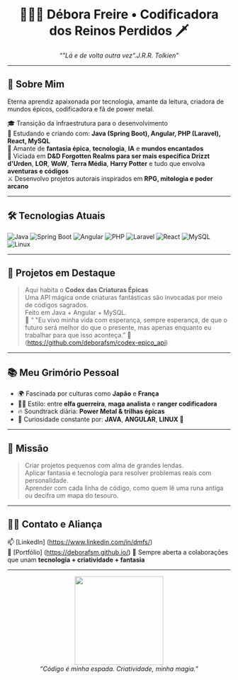 <h1 align="center">🧝🏻‍♀️ Débora Freire • Codificadora dos Reinos Perdidos 🗡️</h1>
<p align="center">
  <em>“"Lá e de volta outra vez".J.R.R. Tolkien”</em>  
</p>

---

## 🧙 Sobre Mim
Eterna aprendiz apaixonada por tecnologia, amante da leitura, criadora de mundos épicos, codificadora e fã de power metal.

🎓 Transição da infraestrutura para o desenvolvimento  
🧠 Estudando e criando com: **Java (Spring Boot), Angular, PHP (Laravel), React, MySQL**  
🧩 Amante de **fantasia épica**, **tecnologia**, **IA** e **mundos encantados**  
🎲 Viciada em **D&D  Forgotten Realms para ser mais especifica Drizzt d'Urden**, **LOR**, **WoW**, **Terra Média**, **Harry Potter** e tudo que envolva **aventuras e códigos**  
⚔️ Desenvolvo projetos autorais inspirados em **RPG, mitologia e poder arcano**

---

## 🛠️ Tecnologias Atuais

![Java](https://img.shields.io/badge/-Java-000?style=flat&logo=openjdk&logoColor=white)
![Spring Boot](https://img.shields.io/badge/-SpringBoot-6DB33F?style=flat&logo=springboot&logoColor=white)
![Angular](https://img.shields.io/badge/-Angular-DD0031?style=flat&logo=angular&logoColor=white)
![PHP](https://img.shields.io/badge/-PHP-777BB4?style=flat&logo=php&logoColor=white)
![Laravel](https://img.shields.io/badge/-Laravel-F55247?style=flat&logo=laravel&logoColor=white)
![React](https://img.shields.io/badge/-React-61DAFB?style=flat&logo=react&logoColor=black)
![MySQL](https://img.shields.io/badge/-MySQL-4479A1?style=flat&logo=mysql&logoColor=white)
![Linux](https://img.shields.io/badge/-Linux-FCC624?style=flat&logo=linux&logoColor=black)

---

## 🌌 Projetos em Destaque

> Aqui habita o **Codex das Criaturas Épicas**  
> Uma API mágica onde criaturas fantásticas são invocadas por meio de códigos sagrados.  
> Feito em Java + Angular + MySQL.  
>🔮 “ "Eu vivo minha vida com esperança, sempre esperança, de que o futuro será melhor do que o presente, mas apenas enquanto eu trabalhar para que isso aconteça.” 
>📜 (https://github.com/deborafsm/codex-epico_api)

---

## 📚 Meu Grimório Pessoal

- 🌍 Fascinada por culturas como **Japão** e **França**
- 🧝‍♀️ Estilo: entre **elfa guerreira**, **maga analista** e **ranger codificadora**
- 🔥 Soundtrack diária: **Power Metal & trilhas épicas**
- 🧪 Curiosidade constante por: **JAVA**, **ANGULAR**, **LINUX 🐧**

---

## 🧭 Missão

> Criar projetos pequenos com alma de grandes lendas.  
> Aplicar fantasia e tecnologia para resolver problemas reais com personalidade.  
> Aprender com cada linha de código, como quem lê uma runa antiga ou decifra um mapa do tesouro.

---

## 🧙‍♀️ Contato e Aliança

📫 [LinkedIn] (https://www.linkedin.com/in/dmfs/)  
📁 [Portfólio] (https://deborafsm.github.io/)
🧩 Sempre aberta a colaborações que unam **tecnologia + criatividade + fantasia**

---

<p align="center">
  <img src="https://media.tenor.com/T0I-QMcjtzUAAAAC/magic-cast.gif" width="200"/><br>
  <em>“Código é minha espada. Criatividade, minha magia.”</em>
</p>
